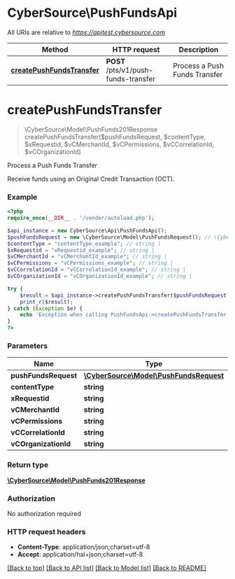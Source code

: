 # CyberSource\PushFundsApi

All URIs are relative to *https://apitest.cybersource.com*

Method | HTTP request | Description
------------- | ------------- | -------------
[**createPushFundsTransfer**](PushFundsApi.md#createPushFundsTransfer) | **POST** /pts/v1/push-funds-transfer | Process a Push Funds Transfer


# **createPushFundsTransfer**
> \CyberSource\Model\PushFunds201Response createPushFundsTransfer($pushFundsRequest, $contentType, $xRequestid, $vCMerchantId, $vCPermissions, $vCCorrelationId, $vCOrganizationId)

Process a Push Funds Transfer

Receive funds using an Original Credit Transaction (OCT).

### Example
```php
<?php
require_once(__DIR__ . '/vendor/autoload.php');

$api_instance = new CyberSource\Api\PushFundsApi();
$pushFundsRequest = new \CyberSource\Model\PushFundsRequest(); // \CyberSource\Model\PushFundsRequest | 
$contentType = "contentType_example"; // string | 
$xRequestid = "xRequestid_example"; // string | 
$vCMerchantId = "vCMerchantId_example"; // string | 
$vCPermissions = "vCPermissions_example"; // string | 
$vCCorrelationId = "vCCorrelationId_example"; // string | 
$vCOrganizationId = "vCOrganizationId_example"; // string | 

try {
    $result = $api_instance->createPushFundsTransfer($pushFundsRequest, $contentType, $xRequestid, $vCMerchantId, $vCPermissions, $vCCorrelationId, $vCOrganizationId);
    print_r($result);
} catch (Exception $e) {
    echo 'Exception when calling PushFundsApi->createPushFundsTransfer: ', $e->getMessage(), PHP_EOL;
}
?>
```

### Parameters

Name | Type | Description  | Notes
------------- | ------------- | ------------- | -------------
 **pushFundsRequest** | [**\CyberSource\Model\PushFundsRequest**](../Model/PushFundsRequest.md)|  |
 **contentType** | **string**|  |
 **xRequestid** | **string**|  |
 **vCMerchantId** | **string**|  |
 **vCPermissions** | **string**|  |
 **vCCorrelationId** | **string**|  |
 **vCOrganizationId** | **string**|  |

### Return type

[**\CyberSource\Model\PushFunds201Response**](../Model/PushFunds201Response.md)

### Authorization

No authorization required

### HTTP request headers

 - **Content-Type**: application/json;charset=utf-8
 - **Accept**: application/hal+json;charset=utf-8

[[Back to top]](#) [[Back to API list]](../../README.md#documentation-for-api-endpoints) [[Back to Model list]](../../README.md#documentation-for-models) [[Back to README]](../../README.md)

